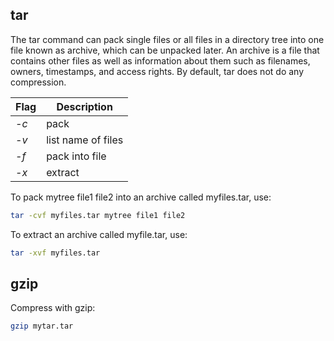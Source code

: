 <h2>tar</h2>
The tar command can pack single files or all files in a directory tree into one file known as archive, which can be unpacked later.
An archive is a file that contains other files as well as information about them such as filenames, owners, timestamps, and access rights. 
By default, tar does not do any compression.

| Flag | Description |
| --- | --- |
| <i>-c</i> | pack |
| <i>-v</i> | list name of files |
| <i>-f</i> | pack into file |
| <i>-x</i> | extract |

To pack mytree file1 file2 into an archive called myfiles.tar, use:

```bash
tar -cvf myfiles.tar mytree file1 file2
```

To extract an archive called myfile.tar, use:

```bash
tar -xvf myfiles.tar
```

<h2>gzip</h2>

Compress with gzip:

```bash
gzip mytar.tar
```
